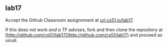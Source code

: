 
## lab17




Accept the Github Classroom assignnment at 
[url.cs51.io/lab17](http://url.cs51.io/lab17). 

If this does not work _and a TF advises_, fork and then clone the repository at 
[http://github.com/cs51/lab17](http://github.com/cs51/lab17) 
and proceed as usual.

